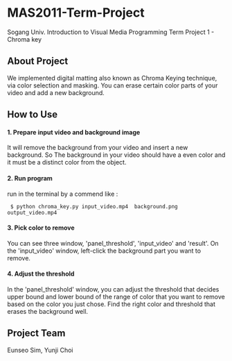 # MAS2011-Term-Project
Sogang Univ. Introduction to Visual Media Programming Term Project 1 - Chroma key

## About Project
We implemented digital matting also known as Chroma Keying technique, via color selection and masking. You can erase certain color parts of your video and add a new background.

## How to Use
#### 1. Prepare input video and background image
It will remove the background from your video and insert a new background. So The background in your video should have a even color and it must be a distinct color from the object.

#### 2. Run program
run in the terminal by a commend like :
```
 $ python chroma_key.py input_video.mp4  background.png output_video.mp4
```
#### 3. Pick color to remove
You can see three window, 'panel_threshold', 'input_video' and 'result'. On the 'input_video' window, left-click the background part you want to remove.

#### 4. Adjust the threshold
In the 'panel_threshold' window, you can adjust the threshold that decides upper bound and lower bound of the range of color that you want to remove based on the color you just chose.
Find the right color and threshold that erases the background well.

## Project Team 
Eunseo Sim, Yunji Choi

